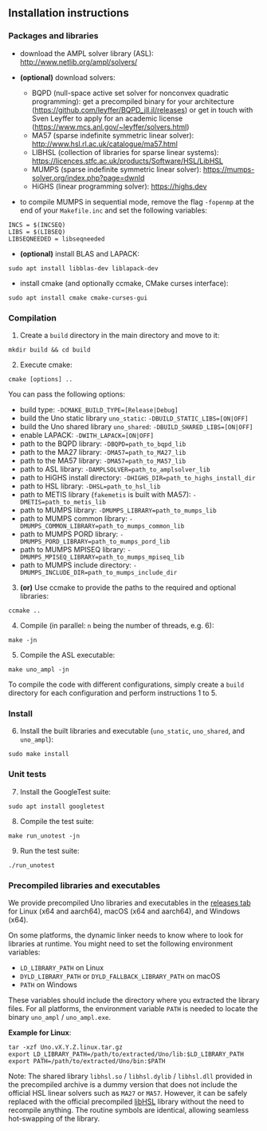 ## Installation instructions

### Packages and libraries

* download the AMPL solver library (ASL): http://www.netlib.org/ampl/solvers/

* **(optional)** download  solvers:
    * BQPD (null-space active set solver for nonconvex quadratic programming): get a precompiled binary for your architecture (https://github.com/leyffer/BQPD_jll.jl/releases) or get in touch with Sven Leyffer to apply for an academic license (https://www.mcs.anl.gov/~leyffer/solvers.html)
    * MA57 (sparse indefinite symmetric linear solver): http://www.hsl.rl.ac.uk/catalogue/ma57.html
    * LIBHSL (collection of libraries for sparse linear systems): https://licences.stfc.ac.uk/products/Software/HSL/LibHSL
    * MUMPS (sparse indefinite symmetric linear solver): https://mumps-solver.org/index.php?page=dwnld
    * HiGHS (linear programming solver): https://highs.dev

* to compile MUMPS in sequential mode, remove the flag `-fopenmp` at the end of your `Makefile.inc` and set the following variables:
```console
INCS = $(INCSEQ)
LIBS = $(LIBSEQ)
LIBSEQNEEDED = libseqneeded
```

* **(optional)** install BLAS and LAPACK:
```console
sudo apt install libblas-dev liblapack-dev
```
* install cmake (and optionally ccmake, CMake curses interface):
```console
sudo apt install cmake cmake-curses-gui
```

### Compilation

1. Create a `build` directory in the main directory and move to it:
```console
mkdir build && cd build
```
2. Execute cmake:  
```console
cmake [options] ..
```
You can pass the following options:
- build type: `-DCMAKE_BUILD_TYPE=[Release|Debug]`
- build the Uno static library `uno_static`: `-DBUILD_STATIC_LIBS=[ON|OFF]`
- build the Uno shared library `uno_shared`: `-DBUILD_SHARED_LIBS=[ON|OFF]`
- enable LAPACK: `-DWITH_LAPACK=[ON|OFF]`
- path to the BQPD library: `-DBQPD=path_to_bqpd_lib`
- path to the MA27 library: `-DMA57=path_to_MA27_lib`
- path to the MA57 library: `-DMA57=path_to_MA57_lib`
- path to ASL library: `-DAMPLSOLVER=path_to_amplsolver_lib`
- path to HiGHS install directory: `-DHIGHS_DIR=path_to_highs_install_dir`
- path to HSL library: `-DHSL=path_to_hsl_lib`
- path to METIS library (`fakemetis` is built with MA57): `-DMETIS=path_to_metis_lib`
- path to MUMPS library: `-DMUMPS_LIBRARY=path_to_mumps_lib`
- path to MUMPS common library: `-DMUMPS_COMMON_LIBRARY=path_to_mumps_common_lib`
- path to MUMPS PORD library: `-DMUMPS_PORD_LIBRARY=path_to_mumps_pord_lib`
- path to MUMPS MPISEQ library: `-DMUMPS_MPISEQ_LIBRARY=path_to_mumps_mpiseq_lib`
- path to MUMPS include directory: `-DMUMPS_INCLUDE_DIR=path_to_mumps_include_dir`

3. **(or)** Use ccmake to provide the paths to the required and optional libraries:
```console
ccmake ..
```
4. Compile (in parallel: `n` being the number of threads, e.g. 6):
```console
make -jn
```
5. Compile the ASL executable:
```console
make uno_ampl -jn
```

To compile the code with different configurations, simply create a `build` directory for each configuration and perform instructions 1 to 5.

### Install

6. Install the built libraries and executable (`uno_static`, `uno_shared`, and `uno_ampl`):
```console
sudo make install
```

### Unit tests

7. Install the GoogleTest suite:
```console
sudo apt install googletest
```
8. Compile the test suite:
```console
make run_unotest -jn
```
9. Run the test suite:
```console
./run_unotest
```

### Precompiled libraries and executables

We provide precompiled Uno libraries and executables in the [releases tab](https://github.com/cvanaret/Uno/releases/latest/) for Linux (x64 and aarch64), macOS (x64 and aarch64), and Windows (x64).

On some platforms, the dynamic linker needs to know where to look for libraries at runtime.
You might need to set the following environment variables:

- `LD_LIBRARY_PATH` on Linux
- `DYLD_LIBRARY_PATH` or `DYLD_FALLBACK_LIBRARY_PATH` on macOS
- `PATH` on Windows

These variables should include the directory where you extracted the library files.
For all platforms, the environment variable `PATH` is needed to locate the binary `uno_ampl` / `uno_ampl.exe`.

**Example for Linux**:
```console
tar -xzf Uno.vX.Y.Z.linux.tar.gz
export LD_LIBRARY_PATH=/path/to/extracted/Uno/lib:$LD_LIBRARY_PATH
export PATH=/path/to/extracted/Uno/bin:$PATH
```

Note: The shared library `libhsl.so` / `libhsl.dylib` / `libhsl.dll` provided in the precompiled archive is a dummy version that does not include the official HSL linear solvers such as `MA27` or `MA57`.
However, it can be safely replaced with the official precompiled [libHSL](https://licences.stfc.ac.uk/products/Software/HSL/LibHSL) library without the need to recompile anything.
The routine symbols are identical, allowing seamless hot-swapping of the library.
